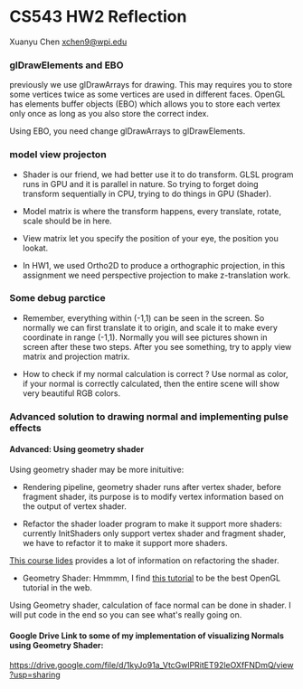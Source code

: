 # CS543 HW2 Reflection

Xuanyu Chen
xchen9@wpi.edu

### glDrawElements and EBO

previously we use glDrawArrays for drawing. This may requires you to store some vertices twice as some vertices are used in different faces. OpenGL has elements buffer objects (EBO) which allows you to store each vertex only once as long as you also store the correct index.

Using EBO, you need change glDrawArrays to glDrawElements.

### model view projecton
- Shader is our friend, we had better use it to do transform. GLSL program runs in GPU and it is parallel in nature. So trying to forget doing transform sequentially in CPU, trying to do things in GPU (Shader).

- Model matrix is where the transform happens, every translate, rotate, scale should be in here.

- View matrix let you specify the position of your eye, the position you lookat.

- In HW1, we used Ortho2D to produce a orthographic projection, in this assignment we need perspective projection to make z-translation work. 

### Some debug parctice
- Remember, everything within (-1,1) can be seen in the screen. So normally we can first translate it to origin, and scale it to make every coordinate in range (-1,1). Normally you will see pictures shown in screen after these two steps. After you see something, try to apply view matrix and projection matrix.

- How to check if my normal calculation is correct ? Use normal as color, if your normal is correctly calculated, then the entire scene will show very beautiful RGB colors.

### Advanced solution to drawing normal and implementing pulse effects

#### Advanced: Using geometry shader

Using geometry shader may be more inituitive:
- Rendering pipeline, geometry shader runs after vertex shader, before fragment shader, its purpose is to modify vertex information based on the output of vertex shader.

- Refactor the shader loader program to make it support more shaders:
currently InitShaders only support vertex shader and fragment shader, we have to refactor it to make it support more shaders.

[This course lides](https://web.cs.wpi.edu/~emmanuel/courses/cs543/f18/slides/lecture03b.pdf) provides a lot of information on refactoring the shader.

- Geometry Shader:
Hmmmm, I find [this tutorial](https://learnopengl.com/Advanced-OpenGL/Geometry-Shader) to be the best OpenGL tutorial in the web.

Using Geometry shader, calculation of face normal can be done in shader. I will put code in the end so you can see what's really going on.

#### Google Drive Link to some of my implementation of visualizing Normals using Geometry Shader:
https://drive.google.com/file/d/1kyJo91a_VtcGwlPRitET92leOXfFNDmQ/view?usp=sharing